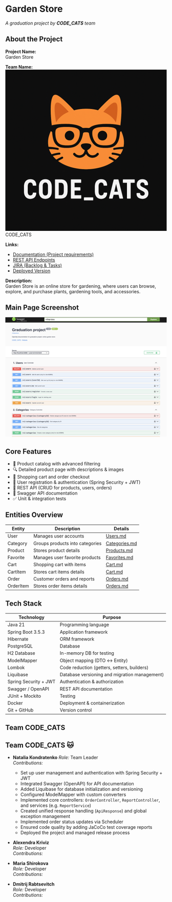# Garden Store

_A graduation project by **CODE_CATS** team_

## About the Project

**Project Name:**  
Garden Store

**Team Name:**  
![CODE_CATS Banner](src/main/docs/logo.png)
CODE_CATS

**Links:**
-  [Documentation (Project requirements)](https://docs.google.com/document/d/1Xn41eFhdYAJVYzRucsNwpbLJ5lNxdvpfx__SZf5DwXA/edit?tab=t.0)
-  [REST API Endpoints](https://confirmed-baron-2e5.notion.site/REST-API-f186cf63a46c4020b2237f73093922ab)
-  [JIRA (Backlog & Tasks)](https://natzubova.atlassian.net/jira/software/projects/GSP/boards/1)
-  [Deployed Version](http://51.20.105.119:8080/swagger-ui/index.html#/)

**Description:**  
Garden Store is an online store for gardening, where users can browse, explore, and purchase plants, gardening tools, and accessories.

## Main Page Screenshot
![Main Page Screenshot](src/main/docs/main-page.png)


## Core Features
- 🌿 Product catalog with advanced filtering
- 🔍 Detailed product page with descriptions & images
- 🛒 Shopping cart and order checkout
- 🔑 User registration & authentication (Spring Security + JWT)
- 📡 REST API (CRUD for products, users, orders)
- 📝 Swagger API documentation
- ✅ Unit & integration tests

## Entities Overview
| Entity    | Description                     | Details                                    |
|-----------|---------------------------------|--------------------------------------------|
| User      | Manages user accounts           | [Users.md](src/main/docs/user.md)          |
| Category  | Groups products into categories | [Categories.md](src/main/docs/category.md) |
| Product   | Stores product details          | [Products.md](src/main/docs/product.md)    |
| Favorite  | Manages user favorite products  | [Favorites.md](src/main/docs/favorite.md)  |
| Cart      | Shopping cart with items        | [Cart.md](src/main/docs/cart.md)           |
| CartItem  | Stores cart items details       | [Cart.md](src/main/docs/cart_item.md)      |
| Order     | Customer orders and reports     | [Orders.md](src/main/docs/order.md)        |
| OrderItem | Stores order items details      | [Orders.md](src/main/docs/order_item.md)   |

## Tech Stack
| Technology            | Purpose                                       |
|-----------------------|-----------------------------------------------|
| Java 21               | Programming language                          |
| Spring Boot 3.5.3     | Application framework                         |
| Hibernate             | ORM framework                                 |
| PostgreSQL            | Database                                      |
| H2 Database           | In-memory DB for testing                      |
| ModelMapper           | Object mapping (DTO ↔ Entity)                 |
| Lombok                | Code reduction (getters, setters, builders)   |
| Liquibase             | Database versioning and migration management) |
| Spring Security + JWT | Authentication & authorization                |
| Swagger / OpenAPI     | REST API documentation                        |
| JUnit + Mockito       | Testing                                       |
| Docker                | Deployment & containerization                 |
| Git + GitHub          | Version control                               |

## Team CODE_CATS

## Team CODE_CATS 🐱

- **Natalia Kondratenko**
    *Role:* Team Leader  
    *Contributions:*
    - Set up user management and authentication with Spring Security + JWT
    - Integrated Swagger (OpenAPI) for API documentation
    - Added Liquibase for database initialization and versioning
    - Configured ModelMapper with custom converters
    - Implemented core controllers: `OrderController`, `ReportController`, and services (e.g. `ReportService`)
    - Created unified response handling (`ApiResponse`) and global exception management
    - Implemented order status updates via Scheduler
    - Ensured code quality by adding JaCoCo test coverage reports
    - Deployed the project and managed release process


- **Alexendra Kriviz**  
  *Role:* Developer  
  *Contributions:*

- **Maria Shirokova**  
  *Role:* Developer  
  *Contributions:*

- **Dmitrij Rabtsevitch**  
  *Role:* Developer  
  *Contributions:*